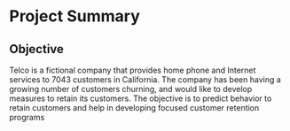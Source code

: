 # Project Summary

## Objective

Telco is a fictional company that provides home phone and Internet services to 7043 customers in California. The company has been having a growing number of customers churning, and would like to develop measures to retain its customers. The objective is to predict behavior to retain customers and help in developing focused customer retention programs
